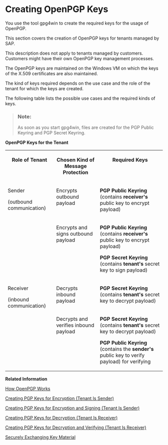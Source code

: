 <!-- loio6c5846bbe10a4d258507443108f68301 -->

# Creating OpenPGP Keys

You use the tool gpg4win to create the required keys for the usage of OpenPGP.

This section covers the creation of OpenPGP keys for tenants managed by SAP.

This description does not apply to tenants managed by customers. Customers might have their own OpenPGP key management processes.

The OpenPGP keys are maintained on the Windows VM on which the keys of the X.509 certificates are also maintained.

The kind of keys required depends on the use case and the role of the tenant for which the keys are created.

The following table lists the possible use cases and the required kinds of keys.

> ### Note:  
> As soon as you start gpg4win, files are created for the PGP Public Keyring and PGP Secret Keyring.

**OpenPGP Keys for the Tenant**


<table>
<tr>
<th valign="top">

Role of Tenant



</th>
<th valign="top">

Chosen Kind of Message Protection



</th>
<th valign="top">

Required Keys



</th>
</tr>
<tr>
<td valign="top" rowspan="2">

Sender

\(outbound communication\)



</td>
<td valign="top">

Encrypts outbound payload



</td>
<td valign="top">

**PGP Public Keyring** \(contains **receiver's** public key to encrypt payload\)



</td>
</tr>
<tr>
<td valign="top">

Encrypts and signs outbound payload



</td>
<td valign="top">

**PGP Public Keyring** \(contains **receiver's** public key to encrypt payload\)

**PGP Secret Keyring** \(contains **tenant's** secret key to sign payload\)



</td>
</tr>
<tr>
<td valign="top" rowspan="2">

Receiver

\(inbound communication\)



</td>
<td valign="top">

Decrypts inbound payload



</td>
<td valign="top">

**PGP Secret Keyring** \(contains **tenant's** secret key to decrypt payload\)



</td>
</tr>
<tr>
<td valign="top">

Decrypts and verifies inbound payload



</td>
<td valign="top">

**PGP Secret Keyring** \(contains **tenant's** secret key to decrypt payload\)

**PGP Public Keyring** \(contains the **sender's** public key to verify payload\) for verifying



</td>
</tr>
</table>

**Related Information**  


[How OpenPGP Works](how-openpgp-works-29bc188.md "You can use Open Pretty Good Privacy (Open PGP) to digitally sign and encrypt messages.")

[Creating PGP Keys for Encryption \(Tenant Is Sender\)](creating-pgp-keys-for-encryption-tenant-is-sender-b97e269.md "")

[Creating PGP Keys for Encryption and Signing \(Tenant Is Sender\)](creating-pgp-keys-for-encryption-and-signing-tenant-is-sender-a05a142.md "")

[Creating PGP Keys for Decryption \(Tenant Is Receiver\)](creating-pgp-keys-for-decryption-tenant-is-receiver-b69f6c6.md "")

[Creating PGP Keys for Decryption and Verifying \(Tenant Is Receiver\)](creating-pgp-keys-for-decryption-and-verifying-tenant-is-receiver-f80c999.md "")

[Securely Exchanging Key Material](securely-exchanging-key-material-908d93e.md "In many cases, communication partners need to exchange public keys in order to establish a secure connection.")

